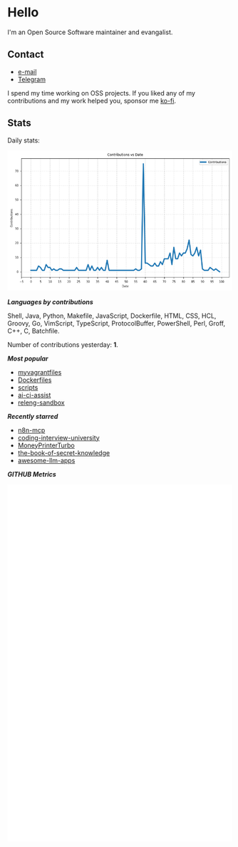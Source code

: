 
# Hello

I'm an Open Source Software maintainer and evangalist.

## Contact

- [e-mail](mailto:askb23@gmail.com)
- [Telegram]()

I spend my time working on OSS projects. If you liked any of
my contributions and my work helped you, sponsor me [ko-fi](https://ko-fi.com/askb23).

## Stats

Daily stats:

![contributions graph](graph.png)

***Languages by contributions***

Shell, Java, Python, Makefile, JavaScript, Dockerfile, HTML, CSS, HCL, Groovy, Go, VimScript, TypeScript, ProtocolBuffer, PowerShell, Perl, Groff, C++, C, Batchfile.

Number of contributions yesterday: **1**.

***Most popular***

- [myvagrantfiles](https://github.com/askb/myvagrantfiles)
- [Dockerfiles](https://github.com/askb/Dockerfiles)
- [scripts](https://github.com/askb/scripts)
- [ai-ci-assist](https://github.com/askb/ai-ci-assist)
- [releng-sandbox](https://github.com/opendaylight/releng-sandbox)

***Recently starred***

- [n8n-mcp](https://github.com/czlonkowski/n8n-mcp)
- [coding-interview-university](https://github.com/jwasham/coding-interview-university)
- [MoneyPrinterTurbo](https://github.com/harry0703/MoneyPrinterTurbo)
- [the-book-of-secret-knowledge](https://github.com/trimstray/the-book-of-secret-knowledge)
- [awesome-llm-apps](https://github.com/Shubhamsaboo/awesome-llm-apps)

***GITHUB Metrics***

![Metrics](https://github.com/askb/askb/blob/main/github-metrics.svg)


